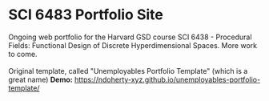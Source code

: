 # SCI 6483 Portfolio Site
Ongoing web portfolio for the Harvard GSD course SCI 6438 - Procedural Fields: Functional Design of Discrete Hyperdimensional Spaces. More work to come.
<br /><br />
Original template, called "Unemployables Portfolio Template" (which is a great name)
**Demo:** https://ndoherty-xyz.github.io/unemployables-portfolio-template/
<br />
<br />